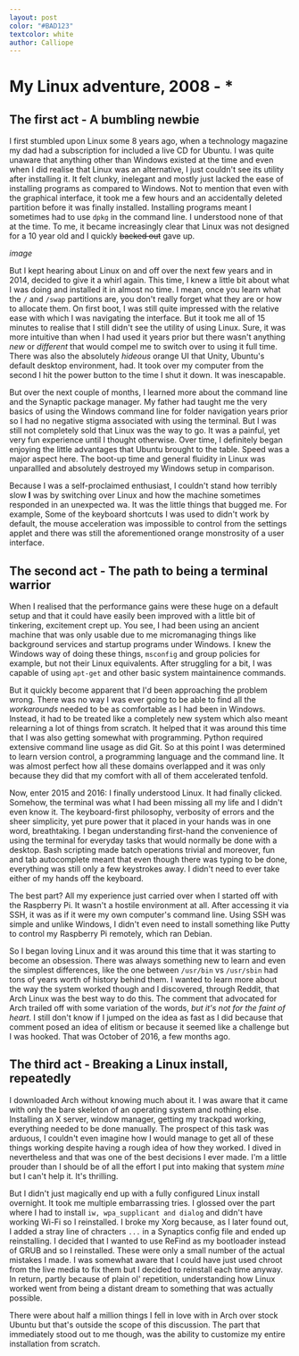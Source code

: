 ```yaml
---
layout: post
color: "#BAD123"
textcolor: white
author: Calliope
---
```


# My Linux adventure, 2008 - *

## The first act - A bumbling newbie
I first stumbled upon Linux some 8 years ago, when a technology magazine my dad had a subscription for included a live CD for Ubuntu. I was quite unaware that anything other than Windows existed at the time and even when I did realise that Linux was an alternative, I just couldn't see its utility after installing it. It felt clunky, inelegant and mostly just lacked the ease of installing programs as compared to Windows. Not to mention that even with the graphical interface, it took me a few hours and an accidentally deleted partition before it was finally installed. Installing programs meant I sometimes had to use `dpkg` in the command line. I understood none of that at the time. To me, it became increasingly clear that Linux was not designed for a 10 year old and I quickly ~~backed out~~ gave up.

_image_

But I kept hearing about Linux on and off over the next few years and in 2014, decided to give it a whirl again. This time, I knew a little bit about what I was doing and installed it in almost no time. I mean, once you learn what the `/` and `/swap` partitions are, you don't really forget what they are or how to allocate them. On first boot, I was still quite impressed with the relative ease with which I was navigating the interface. But it took me all of 15 minutes to realise that I still didn't see the utility of using Linux. Sure, it was more intuitive than when I had used it years prior but there wasn't anything _new_ or _different_ that would compel me to switch over to using it full time. There was also the absolutely *hideous* orange UI that Unity, Ubuntu's default desktop environment, had. It took over my computer from the second I hit the power button to the time I shut it down. It was inescapable.

But over the next couple of months, I learned more about the command line and the Synaptic package manager. My father had taught me the very basics of using the Windows command line for folder navigation years prior so I had no negative stigma associated with using the terminal. But I was still not completely sold that Linux was the way to go. It was a painful, yet very fun experience until I thought otherwise. Over time, I definitely began enjoying the little advantages that Ubuntu brought to the table. Speed was a major aspect here. The boot-up time and general fluidity in Linux was unparallled and absolutely destroyed my Windows setup in comparison.

Because I was a self-proclaimed enthusiast, I couldn't stand how terribly slow **I** was by switching over Linux and how the machine sometimes responded in an unexpected wa. It was the little things that bugged me. For example, Some of the keyboard shortcuts I was used to didn't work by default, the mouse acceleration was impossible to control from the settings applet and there was still the aforementioned orange monstrosity of a user interface.

## The second act - The path to being a terminal warrior
When I realised that the performance gains were these huge on a default setup and that it could have easily been improved with a little bit of tinkering, excitement crept up. You see, I had been using an ancient machine that was only usable due to me micromanaging things like background services and startup programs under Windows. I knew the Windows way of doing these things, `msconfig` and group policies for example, but not their Linux equivalents. After struggling for a bit, I was capable of using `apt-get` and other basic system maintainence commands. 

But it quickly become apparent that I'd been approaching the problem wrong. There was no way I was ever going to be able to find all the _workarounds_ needed to be as comfortable as I had been in Windows. Instead, it had to be treated like a completely new system which also meant relearning a lot of things from scratch. It helped that it was around this time that I was also getting somewhat with programming. Python required extensive command line usage as did Git. So at this point I was determined to learn version control, a programming language and the command line. It was almost perfect how all these domains overlapped and it was only because they did that my comfort with all of them accelerated tenfold.

Now, enter 2015 and 2016: I finally understood Linux. It had finally clicked. Somehow, the terminal was what I had been missing all my life and I didn't even know it. The keyboard-first philosophy, verbosity of errors and the sheer simplicity, yet pure power that it placed in your hands was in one word, breathtaking. I began understanding first-hand the convenience of using the terminal for everyday tasks that would normally be done with a desktop. Bash scripting made batch operations trivial and moreover, fun and tab autocomplete meant that even though there was typing to be done, everything was still only a few keystrokes away. I didn't need to ever take either of my hands off the keyboard.

The best part? All my experience just carried over when I started off with the Raspberry Pi. It wasn't a hostile environment at all. After accessing it via SSH, it was as if it were my own computer's command line. Using SSH was simple and unlike Windows, I didn't even need to install something like Putty to control my Raspberry Pi remotely, which ran Debian.

So I began loving Linux and it was around this time that it was starting to become an obsession. There was always something new to learn and even the simplest differences, like the one between `/usr/bin` vs `/usr/sbin` had tons of years worth of history behind them. I wanted to learn more about the way the system worked though and I discovered, through Reddit, that Arch Linux was the best way to do this. The comment that advocated for Arch trailed off with some variation of the words, _but it's not for the faint of heart_. I still don't know if I jumped on the idea as fast as I did because that comment posed an idea of elitism or because it seemed like a challenge but I was hooked. That was October of 2016, a few months ago.

## The third act - Breaking a Linux install, repeatedly
I downloaded Arch without knowing much about it. I was aware that it came with only the bare skeleton of an operating system and nothing else. Installing an X server, window manager, getting my trackpad working, everything needed to be done manually. The prospect of this task was arduous, I couldn't even imagine how I would manage to get all of these things working despite having a rough idea of how they worked. I dived in nevertheless and that was one of the best decisions I ever made. I'm a little prouder than I should be of all the effort I put into making that system _mine_ but I can't help it. It's thrilling.

But I didn't just magically end up with a fully configured Linux install overnight. It took me multiple embarrassing tries. I glossed over the part where I had to install `iw, wpa_supplicant and dialog` and didn't have working Wi-Fi so I reinstalled. I broke my Xorg because, as I later found out, I added a stray line of chracters `...` in a Synaptics config file and ended up reinstalling. I decided that I wanted to use ReFind as my bootloader instead of GRUB and so I reinstalled. These were only a small number of the actual mistakes I made. I was somewhat aware that I could have just used chroot from the live media to fix them but I decided to reinstall each time anyway. In return, partly because of plain ol' repetition, understanding how Linux worked went from being a distant dream to something that was actually possible.

There were about half a million things I fell in love with in Arch over stock Ubuntu but that's outside the scope of this discussion. The part that immediately stood out to me though, was the ability to customize my entire installation from scratch.

